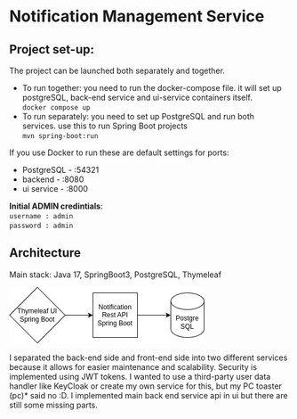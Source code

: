 # Notification Management Service
## Project set-up:
The project can be launched both separately and together.

* To run together: you need to run the docker-compose file. it will set up postgreSQL, back-end service and ui-service containers itself.\
    ```docker compose up``` 
* To run separately: you need to  set up PostgreSQL and run  both services. use this to run Spring Boot projects\
    ```mvn spring-boot:run```

If you use Docker to run these are default settings for ports:
* PostgreSQL - :54321
* backend - :8080
* ui service - :8000

<b>Initial ADMIN credintials</b>: \
``username : admin``\
``password : admin``
## Architecture
Main stack: Java 17, SpringBoot3, PostgreSQL, Thymeleaf

![Alt text](./ProjectDiagram.png)

I separated the back-end side and front-end side into two different services because it allows for easier maintenance and scalability. Security is implemented using JWT tokens.
I wanted to use a third-party user data handler like KeyCloak or create my own service for this, but my PC toaster (pc)* said no :D.
I implemented main back end service api in ui but there are still some missing parts.  

